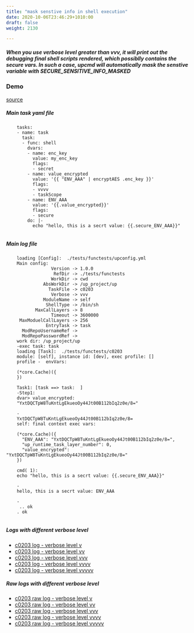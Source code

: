 ```yaml
---
title: "mask senstive info in shell execution"
date: 2020-10-06T23:46:29+1010:00
draft: false
weight: 2130

---
```


##### When you use verbose level greater than vvv, it will print out the debugging final shell scripts rendered, which possiblly contains the secure vars. In such a case, upcmd will automatically mask the senstive variable with SECURE_SENSITIVE_INFO_MASKED


### Demo








[source](https://github.com/upcmd/up/blob/master/tests/functests/c0203.yml)

##### Main task yaml file
```
    tasks:
    - name: task
      task:
      - func: shell
        dvars:
        - name: enc_key
          value: my_enc_key
          flags:
          - secret
        - name: value_encrypted
          value: '{{ "ENV_AAA" | encryptAES .enc_key }}'
          flags:
          - vvvv
          - taskScope
        - name: ENV_AAA
          value: '{{.value_encrypted}}'
          flags:
          - secure
        do: |-
          echo "hello, this is a secrt value: {{.secure_ENV_AAA}}"
    
```
##### Main log file
```
    loading [Config]:  ./tests/functests/upconfig.yml
    Main config:
                 Version -> 1.0.0
                  RefDir -> ./tests/functests
                 WorkDir -> cwd
              AbsWorkDir -> /up_project/up
                TaskFile -> c0203
                 Verbose -> vvv
              ModuleName -> self
               ShellType -> /bin/sh
           MaxCallLayers -> 8
                 Timeout -> 3600000
     MaxModuelCallLayers -> 256
               EntryTask -> task
      ModRepoUsernameRef -> 
      ModRepoPasswordRef -> 
    work dir: /up_project/up
    -exec task: task
    loading [Task]:  ./tests/functests/c0203
    module: [self], instance id: [dev], exec profile: []
    profile -  envVars:
    
    (*core.Cache)({
    })
    
    Task1: [task ==> task:  ]
    -Step1:
    dvar> value_encrypted:
    "YxtDQCTpW8TuKntLgEkueoOy44Jt00B112bIq2z0e/8="
    
    -
    YxtDQCTpW8TuKntLgEkueoOy44Jt00B112bIq2z0e/8=
    self: final context exec vars:
    
    (*core.Cache)({
      "ENV_AAA": "YxtDQCTpW8TuKntLgEkueoOy44Jt00B112bIq2z0e/8=",
      "up_runtime_task_layer_number": 0,
      "value_encrypted": "YxtDQCTpW8TuKntLgEkueoOy44Jt00B112bIq2z0e/8="
    })
    
    cmd( 1):
    echo "hello, this is a secrt value: {{.secure_ENV_AAA}}"
    
    -
    hello, this is a secrt value: ENV_AAA
    
    -
     .. ok
    . ok
    
```


##### Logs with different verbose level
* [c0203 log - verbose level v](../../logs/c0203_v)
* [c0203 log - verbose level vv](../../logs/c0203_vv)
* [c0203 log - verbose level vvv](../../logs/c0203_vvvv)
* [c0203 log - verbose level vvvv](../../logs/c0203_vvvv)
* [c0203 log - verbose level vvvvv](../../logs/c0203_vvvvv)

##### Raw logs with different verbose level
* [c0203 raw log - verbose level v](../../reflogs/c0203_v.log)
* [c0203 raw log - verbose level vv](../../reflogs/c0203_vv.log)
* [c0203 raw log - verbose level vvv](../../reflogs/c0203_vvv.log)
* [c0203 raw log - verbose level vvvv](../../reflogs/c0203_vvvv.log)
* [c0203 raw log - verbose level vvvvv](../../reflogs/c0203_vvvvv.log)







